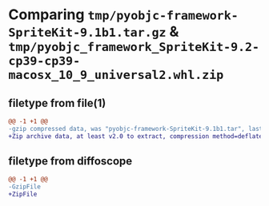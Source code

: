 # Comparing `tmp/pyobjc-framework-SpriteKit-9.1b1.tar.gz` & `tmp/pyobjc_framework_SpriteKit-9.2-cp39-cp39-macosx_10_9_universal2.whl.zip`

## filetype from file(1)

```diff
@@ -1 +1 @@
-gzip compressed data, was "pyobjc-framework-SpriteKit-9.1b1.tar", last modified: Sun Mar 26 11:41:36 2023, max compression
+Zip archive data, at least v2.0 to extract, compression method=deflate
```

## filetype from diffoscope

```diff
@@ -1 +1 @@
-GzipFile
+ZipFile
```

